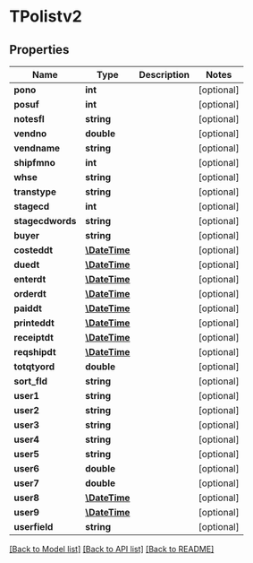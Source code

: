 # TPolistv2

## Properties
Name | Type | Description | Notes
------------ | ------------- | ------------- | -------------
**pono** | **int** |  | [optional] 
**posuf** | **int** |  | [optional] 
**notesfl** | **string** |  | [optional] 
**vendno** | **double** |  | [optional] 
**vendname** | **string** |  | [optional] 
**shipfmno** | **int** |  | [optional] 
**whse** | **string** |  | [optional] 
**transtype** | **string** |  | [optional] 
**stagecd** | **int** |  | [optional] 
**stagecdwords** | **string** |  | [optional] 
**buyer** | **string** |  | [optional] 
**costeddt** | [**\DateTime**](\DateTime.md) |  | [optional] 
**duedt** | [**\DateTime**](\DateTime.md) |  | [optional] 
**enterdt** | [**\DateTime**](\DateTime.md) |  | [optional] 
**orderdt** | [**\DateTime**](\DateTime.md) |  | [optional] 
**paiddt** | [**\DateTime**](\DateTime.md) |  | [optional] 
**printeddt** | [**\DateTime**](\DateTime.md) |  | [optional] 
**receiptdt** | [**\DateTime**](\DateTime.md) |  | [optional] 
**reqshipdt** | [**\DateTime**](\DateTime.md) |  | [optional] 
**totqtyord** | **double** |  | [optional] 
**sort_fld** | **string** |  | [optional] 
**user1** | **string** |  | [optional] 
**user2** | **string** |  | [optional] 
**user3** | **string** |  | [optional] 
**user4** | **string** |  | [optional] 
**user5** | **string** |  | [optional] 
**user6** | **double** |  | [optional] 
**user7** | **double** |  | [optional] 
**user8** | [**\DateTime**](\DateTime.md) |  | [optional] 
**user9** | [**\DateTime**](\DateTime.md) |  | [optional] 
**userfield** | **string** |  | [optional] 

[[Back to Model list]](../README.md#documentation-for-models) [[Back to API list]](../README.md#documentation-for-api-endpoints) [[Back to README]](../README.md)


